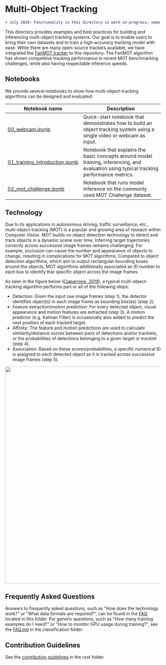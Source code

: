 # Multi-Object Tracking

```diff
+ July 2020: Functionality in this directory is work-in-progress; some notebooks may be incomplete.
```

This directory provides examples and best practices for building and inferencing multi-object tracking systems. Our goal is to enable users to bring their own datasets and to train a high-accuracy tracking model with ease. While there are many open-source trackers available, we have integrated the [FairMOT tracker](https://github.com/ifzhang/FairMOT) to this repository. The FairMOT algorithm has shown competitive tracking performance in recent MOT benchmarking challenges, while also having respectable inference speeds.


## Notebooks

We provide several notebooks to show how multi-object-tracking algorithms can be designed and evaluated:

| Notebook name | Description |
| --- | --- |
| [00_webcam.ipynb](./00_webcam.ipynb)| Quick-start notebook that demonstrates how to build an object tracking system using a single video or webcam as input.
| [01_training_introduction.ipynb](./01_training_introduction.ipynb)| Notebook that explains the basic concepts around model training, inferencing, and evaluation using typical tracking performance metrics.|
| [02_mot_challenge.ipynb](./02_mot_challenge.ipynb) | Notebook that runs model inference on the commonly used MOT Challenge dataset. |


## Technology
Due to its applications in autonomous driving, traffic surveillance, etc., multi-object-tracking (MOT) is a popular and growing area of reseach within Computer Vision. MOT builds on object detection technology to detect and track objects in a dynamic scene over time. Inferring target trajectories correctly across successive image frames remains challenging. For example, occlusion can cause the number and appearance of objects to change, resulting in complications for MOT algorithms. Compared to object detection algorithms, which aim to output rectangular bounding boxes around the objects, MOT algorithms additionally associated an ID number to each box to identify that specific object across the image frames.

As seen in the figure below ([Ciaparrone, 2019](https://arxiv.org/pdf/1907.12740.pdf)), a typical multi-object-tracking algorithm performs part or all of the following steps:
* Detection: Given the input raw image frames (step 1), the detector identifies object(s) in each image frame as bounding box(es) (step 2).
* Feature extraction/motion prediction: For every detected object, visual appearance and motion features are extracted (step 3). A motion predictor (e.g. Kalman Filter) is occasionally also added to predict the next position of each tracked target.
* Affinity: The feature and motion predictions are used to calculate similarity/distance scores between pairs of detections and/or tracklets, or the probabilities of detections belonging to a given target or tracklet (step 4).
* Association: Based on these scores/probabilities, a specific numerical ID is assigned to each detected object as it is tracked across successive image frames (step 5).

<p align="center">
<img src="./media/figure_motmodules2.jpg" width="700" align="center"/>
</p>

## Frequently Asked Questions

Answers to frequently asked questions, such as "How does the technology work?" or "What data formats are required?", can be found in the [FAQ](FAQ.md) located in this folder. For generic questions, such as "How many training examples do I need?" or "How to monitor GPU usage during training?", see the [FAQ.md](../classification/FAQ.md) in the classification folder.

## Contribution Guidelines

See the [contribution guidelines](../../CONTRIBUTING.md) in the root folder.
